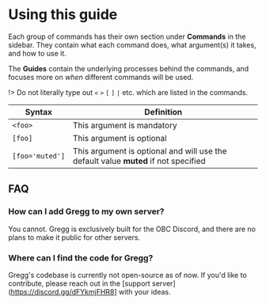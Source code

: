 # Using this guide

Each group of commands has their own section under **Commands** in the sidebar. They contain what each command does, what argument(s) it takes, and how to use it.

The **Guides** contain the underlying processes behind the commands, and focuses more on _when_ different commands will be used.


!> Do not literally type out `<` `>` `[` `]` `|` etc. which are listed in the commands.

| Syntax          | Definition                                                                          |
| --------------- | ----------------------------------------------------------------------------------- |
| `<foo>`         | This argument is mandatory                                                          |
| `[foo]`         | This argument is optional                                                           |
| `[foo='muted']` | This argument is optional and will use the default value **muted** if not specified |

## FAQ

### How can I add Gregg to my own server?

You cannot. Gregg is exclusively built for the OBC Discord, and there are no plans to make it public for other servers.

### Where can I find the code for Gregg?

Gregg's codebase is currently not open-source as of now. If you'd like to contribute, please reach out in the [support server](https://discord.gg/dFYkmjFHR8] with your ideas.
